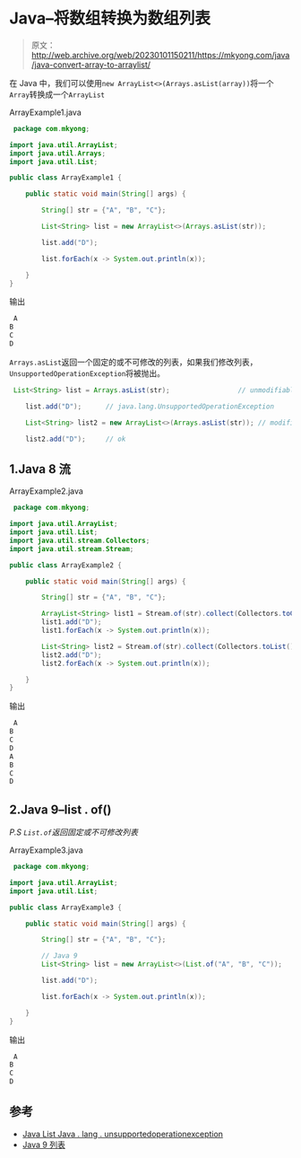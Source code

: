# Java–将数组转换为数组列表

> 原文：<http://web.archive.org/web/20230101150211/https://mkyong.com/java/java-convert-array-to-arraylist/>

在 Java 中，我们可以使用`new ArrayList<>(Arrays.asList(array))`将一个`Array`转换成一个`ArrayList`

ArrayExample1.java

```java
 package com.mkyong;

import java.util.ArrayList;
import java.util.Arrays;
import java.util.List;

public class ArrayExample1 {

    public static void main(String[] args) {

        String[] str = {"A", "B", "C"};

        List<String> list = new ArrayList<>(Arrays.asList(str));

        list.add("D");

        list.forEach(x -> System.out.println(x));

    }
} 
```

输出

```java
 A
B
C
D 
```

`Arrays.asList`返回一个固定的或不可修改的列表，如果我们修改列表，`UnsupportedOperationException`将被抛出。

```java
 List<String> list = Arrays.asList(str); 				 // unmodifiable list

	list.add("D"); 		// java.lang.UnsupportedOperationException

	List<String> list2 = new ArrayList<>(Arrays.asList(str)); // modifiable list

	list2.add("D"); 	// ok 
```

## 1.Java 8 流

ArrayExample2.java

```java
 package com.mkyong;

import java.util.ArrayList;
import java.util.List;
import java.util.stream.Collectors;
import java.util.stream.Stream;

public class ArrayExample2 {

    public static void main(String[] args) {

        String[] str = {"A", "B", "C"};

        ArrayList<String> list1 = Stream.of(str).collect(Collectors.toCollection(ArrayList::new));
        list1.add("D");
        list1.forEach(x -> System.out.println(x));

        List<String> list2 = Stream.of(str).collect(Collectors.toList());
        list2.add("D");
        list2.forEach(x -> System.out.println(x));

    }
} 
```

输出

```java
 A
B
C
D
A
B
C
D 
```

## 2.Java 9–list . of()

*P.S `List.of`返回固定或不可修改列表*

ArrayExample3.java

```java
 package com.mkyong;

import java.util.ArrayList;
import java.util.List;

public class ArrayExample3 {

    public static void main(String[] args) {

        String[] str = {"A", "B", "C"};

        // Java 9
        List<String> list = new ArrayList<>(List.of("A", "B", "C"));

        list.add("D");

        list.forEach(x -> System.out.println(x));

    }
} 
```

输出

```java
 A
B
C
D 
```

## 参考

*   [Java List Java . lang . unsupportedoperationexception](/web/20221205211249/https://mkyong.com/java/java-list-java-lang-unsupportedoperationexception/)
*   [Java 9 列表](http://web.archive.org/web/20221205211249/https://docs.oracle.com/javase/9/docs/api/java/util/List.html#of--)

<input type="hidden" id="mkyong-current-postId" value="15069">